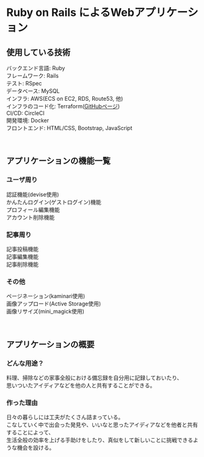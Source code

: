 # Ruby on Rails によるWebアプリケーション

## 使用している技術
バックエンド言語: Ruby  
フレームワーク: Rails  
テスト: RSpec  
データベース: MySQL  
インフラ: AWS(ECS on EC2, RDS, Route53, 他)  
インフラのコード化: Terraform([GitHubページ](https://github.com/erntorii/kurashinolog_terraform.git))  
CI/CD: CircleCI  
開発環境: Docker  
フロントエンド: HTML/CSS, Bootstrap, JavaScript

<br>

## アプリケーションの機能一覧

### ユーザ周り
認証機能(devise使用)  
かんたんログイン(ゲストログイン)機能  
プロフィール編集機能  
アカウント削除機能

### 記事周り
記事投稿機能  
記事編集機能  
記事削除機能

### その他
ページネーション(kaminari使用)  
画像アップロード(Active Storage使用)  
画像リサイズ(mini_magick使用)

<br>

## アプリケーションの概要

### どんな用途？
料理、掃除などの家事全般における備忘録を自分用に記録しておいたり、  
思いついたアイディアなどを他の人と共有することができる。

### 作った理由
日々の暮らしには工夫がたくさん詰まっている。  
こなしていく中で出会った発見や、いいなと思ったアイディアなどを他者と共有することによって、  
生活全般の効率を上げる手助けをしたり、真似をして新しいことに挑戦できるような機会を設ける。  
